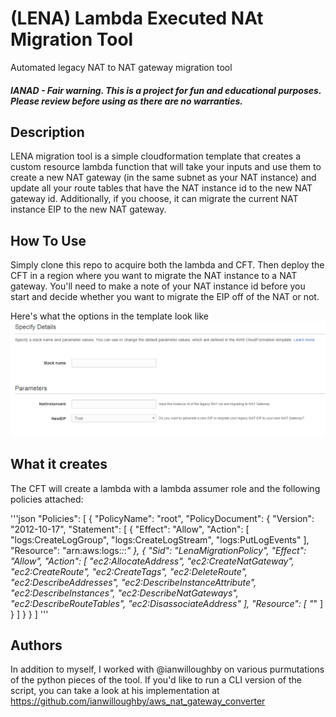 # (LENA) Lambda Executed NAt Migration Tool
Automated legacy NAT to NAT gateway migration tool

##### IANAD - Fair warning.  This is a project for fun and educational purposes.  Please review before using as there are no warranties.

## Description
LENA migration tool is a simple cloudformation template that creates a custom resource lambda function that will take your inputs and use them to create a new NAT gateway (in the same subnet as your NAT instance) and update all your route tables that have the NAT instance id to the new NAT gateway id.  Additionally, if you choose, it can migrate the current NAT instance EIP to the new NAT gateway.

## How To Use
Simply clone this repo to acquire both the lambda and CFT.  Then deploy the CFT in a region where you want to migrate the NAT instance to a NAT gateway.  You'll need to make a note of your NAT instance id before you start and decide whether you want to migrate the EIP off of the NAT or not.

Here's what the options in the template look like
![lena template image](https://github.com/coingraham/lena/blob/master/cloudformationtemplate/templateimage.PNG "LENA template image")

## What it creates
The CFT will create a lambda with a lambda assumer role and the following policies attached:

'''json
    "Policies": [
        {
            "PolicyName": "root",
            "PolicyDocument": {
                "Version": "2012-10-17",
                "Statement": [
                    {
                        "Effect": "Allow",
                        "Action": [
                            "logs:CreateLogGroup",
                            "logs:CreateLogStream",
                            "logs:PutLogEvents"
                        ],
                        "Resource": "arn:aws:logs:*:*:*"
                    },
                    {
                        "Sid": "LenaMigrationPolicy",
                        "Effect": "Allow",
                        "Action": [
                            "ec2:AllocateAddress",
                            "ec2:CreateNatGateway",
                            "ec2:CreateRoute",
                            "ec2:CreateTags",
                            "ec2:DeleteRoute",
                            "ec2:DescribeAddresses",
                            "ec2:DescribeInstanceAttribute",
                            "ec2:DescribeInstances",
                            "ec2:DescribeNatGateways",
                            "ec2:DescribeRouteTables",
                            "ec2:DisassociateAddress"
                        ],
                        "Resource": [
                            "*"
                        ]
                    }
                ]
            }
        }
    ]
'''

## Authors
In addition to myself, I worked with @ianwilloughby on various purmutations of the python pieces of the tool.  If you'd like to run a CLI version of the script, you can take a look at his implementation at https://github.com/ianwilloughby/aws_nat_gateway_converter